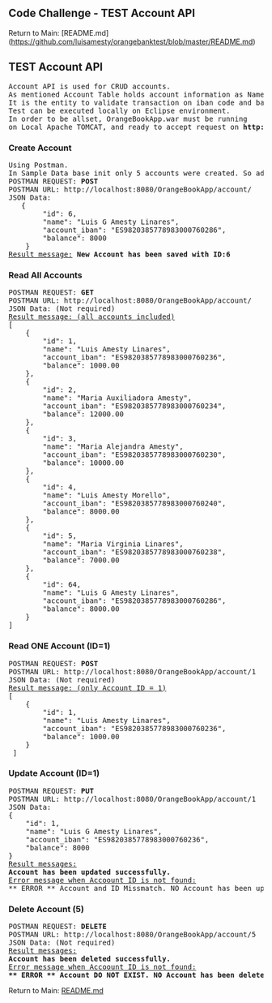## Code Challenge - TEST Account API
Return to Main: [README.md] (https://github.com/luisamesty/orangebanktest/blob/master/README.md)
## TEST Account API
<pre>
Account API is used for CRUD accounts.
As mentioned Account Table holds account information as Name, IBAN, and balance.
It is the entity to validate transaction on iban code and balance.
Test can be executed locally on Eclipse environment. 
In order to be allset, OrangeBookApp.war must be running
on Local Apache TOMCAT, and ready to accept request on <b>http://localhost:8080</b>
</pre>
### Create Account
<pre>
Using Postman. 
In Sample Data base init only 5 accounts were created. So additional accout no. 6 can be tested for creating.
POSTMAN REQUEST: <b>POST</b>
POSTMAN URL: http://localhost:8080/OrangeBookApp/account/
JSON Data:
   {
    	"id": 6,
        "name": "Luis G Amesty Linares",
        "account_iban": "ES9820385778983000760286",
        "balance": 8000
    }
<u>Result message:</u> <b>New Account has been saved with ID:6</b>
</pre>
### Read All Accounts
<pre>
POSTMAN REQUEST: <b>GET</b>
POSTMAN URL: http://localhost:8080/OrangeBookApp/account/
JSON Data: (Not required)
<u>Result message: (all accounts included)</u> 
[
    {
        "id": 1,
        "name": "Luis Amesty Linares",
        "account_iban": "ES9820385778983000760236",
        "balance": 1000.00
    },
    {
        "id": 2,
        "name": "Maria Auxiliadora Amesty",
        "account_iban": "ES9820385778983000760234",
        "balance": 12000.00
    },
    {
        "id": 3,
        "name": "Maria Alejandra Amesty",
        "account_iban": "ES9820385778983000760230",
        "balance": 10000.00
    },
    {
        "id": 4,
        "name": "Luis Amesty Morello",
        "account_iban": "ES9820385778983000760240",
        "balance": 8000.00
    },
    {
        "id": 5,
        "name": "Maria Virginia Linares",
        "account_iban": "ES9820385778983000760238",
        "balance": 7000.00
    },
    {
        "id": 64,
        "name": "Luis G Amesty Linares",
        "account_iban": "ES9820385778983000760286",
        "balance": 8000.00
    }
]
</pre>
### Read ONE Account (ID=1)
<pre>
POSTMAN REQUEST: <b>POST</b>
POSTMAN URL: http://localhost:8080/OrangeBookApp/account/1
JSON Data: (Not required)
<u>Result message: (only Account ID = 1)</u> 
[
    {
        "id": 1,
        "name": "Luis Amesty Linares",
        "account_iban": "ES9820385778983000760236",
        "balance": 1000.00
    }
 ]
</pre>
### Update Account (ID=1)
<pre>
POSTMAN REQUEST: <b>PUT</b>
POSTMAN URL: http://localhost:8080/OrangeBookApp/account/1
JSON Data:
{
    "id": 1,
    "name": "Luis G Amesty Linares",
    "account_iban": "ES9820385778983000760236",
    "balance": 8000
}
<u>Result messages:</u> 
<b>Account has been updated successfully.</b>
<u>Error message when Accoount ID is not found:</u>
** ERROR ** Account and ID Missmatch. NO Account has been updated with ID:10 / 1
</pre>
### Delete Account (5)
<pre>
POSTMAN REQUEST: <b>DELETE</b>
POSTMAN URL: http://localhost:8080/OrangeBookApp/account/5
JSON Data: (Not required)
<u>Result messages:</u> 
<b>Account has been deleted successfully.</b>
<u>Error message when Accoount ID is not found:</u>
<b>** ERROR ** Account DO NOT EXIST. NO Account has been deleted with ID:59</b>
</pre>

Return to Main: [README.md](https://github.com/luisamesty/orangebanktest/blob/master/README.md)